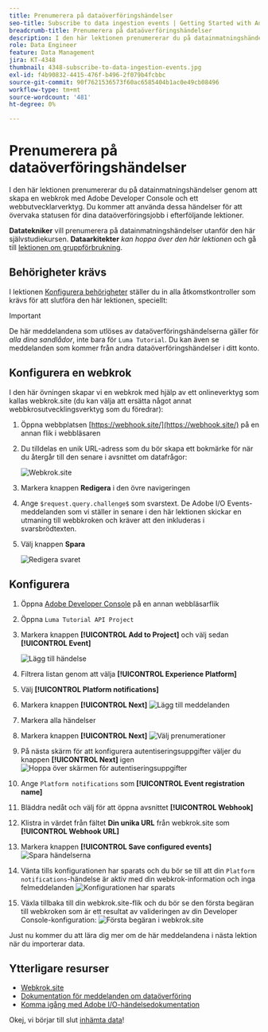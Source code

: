 ```yaml
---
title: Prenumerera på dataöverföringshändelser
seo-title: Subscribe to data ingestion events | Getting Started with Adobe Experience Platform for Data Architects and Data Engineers
breadcrumb-title: Prenumerera på dataöverföringshändelser
description: I den här lektionen prenumererar du på datainmatningshändelser genom att skapa en webkrok med Adobe Developer Console och ett webbutvecklarverktyg. Du kommer att använda dessa händelser för att övervaka statusen för dina dataöverföringsjobb i efterföljande lektioner.
role: Data Engineer
feature: Data Management
jira: KT-4348
thumbnail: 4348-subscribe-to-data-ingestion-events.jpg
exl-id: f4b90832-4415-476f-b496-2f079b4fcbbc
source-git-commit: 90f7621536573f60ac6585404b1ac0e49cb08496
workflow-type: tm+mt
source-wordcount: '481'
ht-degree: 0%

---
```


# Prenumerera på dataöverföringshändelser

<!--25min-->

I den här lektionen prenumererar du på datainmatningshändelser genom att skapa en webkrok med Adobe Developer Console och ett webbutvecklarverktyg. Du kommer att använda dessa händelser för att övervaka statusen för dina dataöverföringsjobb i efterföljande lektioner.

**Datatekniker** vill prenumerera på datainmatningshändelser utanför den här självstudiekursen.
**Dataarkitekter** _kan hoppa över den här lektionen_ och gå till [lektionen om gruppförbrukning](ingest-batch-data.md).

## Behörigheter krävs

I lektionen [Konfigurera behörigheter](configure-permissions.md) ställer du in alla åtkomstkontroller som krävs för att slutföra den här lektionen, speciellt:

<!--* Developer-role access to the `Luma Tutorial Platform` product profile (for API)
-->

>[!IMPORTANT]
>
> De här meddelandena som utlöses av dataöverföringshändelserna gäller för _alla dina sandlådor_, inte bara för `Luma Tutorial`. Du kan även se meddelanden som kommer från andra dataöverföringshändelser i ditt konto.


## Konfigurera en webkrok

I den här övningen skapar vi en webkrok med hjälp av ett onlineverktyg som kallas webkrok.site (du kan välja att ersätta något annat webbkrosutvecklingsverktyg som du föredrar):

1. Öppna webbplatsen [https://webhook.site/](https://webhook.site/) på en annan flik i webbläsaren
1. Du tilldelas en unik URL-adress som du bör skapa ett bokmärke för när du återgår till den senare i avsnittet om datafrågor:

   ![Webkrok.site](assets/ioevents-webhook-home.png)
1. Markera knappen **Redigera** i den övre navigeringen
1. Ange `$request.query.challenge$` som svarstext. De Adobe I/O Events-meddelanden som vi ställer in senare i den här lektionen skickar en utmaning till webbkroken och kräver att den inkluderas i svarsbrödtexten.
1. Välj knappen **Spara**

   ![Redigera svaret](assets/ioevents-webhook-editResponse.png)

## Konfigurera

1. Öppna [Adobe Developer Console](https://console.adobe.io/) på en annan webbläsarflik
1. Öppna `Luma Tutorial API Project`
1. Markera knappen **[!UICONTROL Add to Project]** och välj sedan **[!UICONTROL Event]**

   ![Lägg till händelse](assets/ioevents-addEvents.png)
1. Filtrera listan genom att välja **[!UICONTROL Experience Platform]**
1. Välj **[!UICONTROL Platform notifications]**
1. Markera knappen **[!UICONTROL Next]**
   ![Lägg till meddelanden](assets/ioevents-addNotifications.png)
1. Markera alla händelser
1. Markera knappen **[!UICONTROL Next]**
   ![Välj prenumerationer](assets/ioevents-addSubscriptions.png)
1. På nästa skärm för att konfigurera autentiseringsuppgifter väljer du knappen **[!UICONTROL Next]** igen
   ![Hoppa över skärmen för autentiseringsuppgifter](assets/ioevents-clickNext.png)
1. Ange `Platform notifications` som **[!UICONTROL Event registration name]**
1. Bläddra nedåt och välj för att öppna avsnittet **[!UICONTROL Webhook]**
1. Klistra in värdet från fältet **Din unika URL** från webkrok.site som **[!UICONTROL Webhook URL]**
1. Markera knappen **[!UICONTROL Save configured events]**
   ![Spara händelserna](assets/ioevents-addWebhook.png)
1. Vänta tills konfigurationen har sparats och du bör se till att din `Platform notifications`-händelse är aktiv med din webkrok-information och inga felmeddelanden
   ![Konfigurationen har sparats](assets/ioevents-webhookConfigured.png)
1. Växla tillbaka till din webkrok.site-flik och du bör se den första begäran till webkroken som är ett resultat av valideringen av din Developer Console-konfiguration:
   ![Första begäran i webkrok.site](assets/ioevents-webhook-firstRequest.png)

Just nu kommer du att lära dig mer om de här meddelandena i nästa lektion när du importerar data.

## Ytterligare resurser

* [Webkrok.site](https://webhook.site/)
* [Dokumentation för meddelanden om dataöverföring](https://experienceleague.adobe.com/docs/experience-platform/ingestion/quality/subscribe-events.html)
* [Komma igång med Adobe I/O-händelsedokumentation](https://www.adobe.io/apis/experienceplatform/events/docs.html)

Okej, vi börjar till slut [inhämta data](ingest-batch-data.md)!

